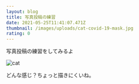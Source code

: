 ```yaml
---
layout: blog
title: 写真投稿の練習
date: 2021-05-25T11:41:07.471Z
thumbnail: /images/uploads/cat-covid-19-mask.jpg
rating: 0
---
```

写真投稿の練習をしてみるよ



![cat](/images/uploads/cat-covid-19-mask.jpg "catcatcat")

どんな感じ？ちょっと描きにくいね。
